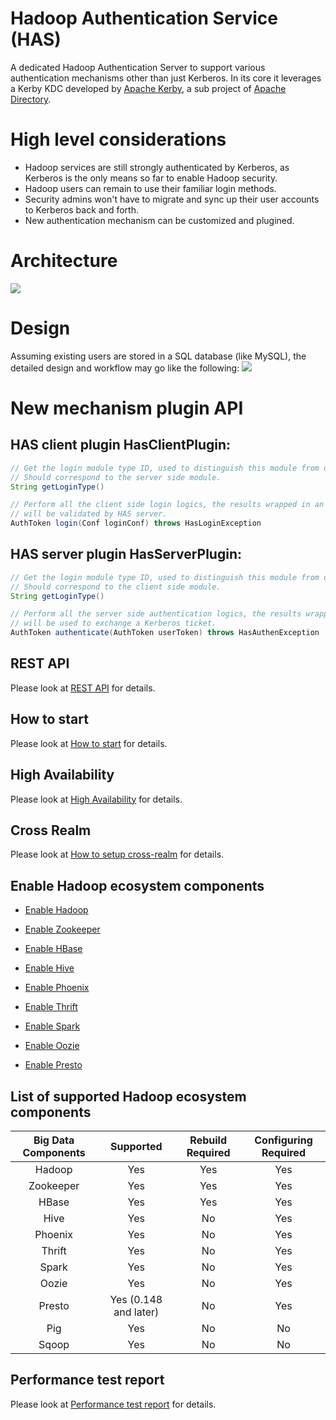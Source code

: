 # Hadoop Authentication Service (HAS)
A dedicated Hadoop Authentication Server to support various authentication mechanisms other than just Kerberos. In its core it leverages a Kerby KDC developed by [Apache Kerby](https://github.com/apache/directory-kerby), a sub project of [Apache Directory](http://directory.apache.org).

# High level considerations
* Hadoop services are still strongly authenticated by Kerberos, as Kerberos is the only means so far to enable Hadoop security.
* Hadoop users can remain to use their familiar login methods.
* Security admins won't have to migrate and sync up their user accounts to Kerberos back and forth.
* New authentication mechanism can be customized and plugined.

# Architecture
![](https://github.com/intel-bigdata/has/blob/release-1.0.0/doc/has-overall.png)

# Design
Assuming existing users are stored in a SQL database (like MySQL), the detailed design and workflow may go like the following:
![](https://github.com/intel-bigdata/has/blob/release-1.0.0/doc/has-design.png)


# New mechanism plugin API

## HAS client plugin HasClientPlugin:

```Java
// Get the login module type ID, used to distinguish this module from others. 
// Should correspond to the server side module.
String getLoginType()

// Perform all the client side login logics, the results wrapped in an AuthToken, 
// will be validated by HAS server.
AuthToken login(Conf loginConf) throws HasLoginException
```

## HAS server plugin HasServerPlugin:

```Java
// Get the login module type ID, used to distinguish this module from others. 
// Should correspond to the client side module.
String getLoginType()

// Perform all the server side authentication logics, the results wrapped in an AuthToken, 
// will be used to exchange a Kerberos ticket.
AuthToken authenticate(AuthToken userToken) throws HasAuthenException
```

## REST API
Please look at [REST API](https://github.com/intel-bigdata/has/blob/release-1.0.0/doc/rest-api.md) for details.

## How to start
Please look at [How to start](https://github.com/intel-bigdata/has/blob/release-1.0.0/doc/has-start.md) for details.

## High Availability
Please look at [High Availability](https://github.com/intel-bigdata/has/blob/release-1.0.0/doc/has-ha.md) for details.

## Cross Realm
Please look at [How to setup cross-realm](https://github.com/intel-bigdata/has/blob/cross-realm/doc/cross-realm.md) for details.

## Enable Hadoop ecosystem components

* [Enable Hadoop](https://github.com/Intel-bigdata/HAS/blob/release-1.0.0/supports/hadoop/README.md)

* [Enable Zookeeper](https://github.com/Intel-bigdata/HAS/blob/release-1.0.0/supports/zookeeper/README.md)

* [Enable HBase](https://github.com/Intel-bigdata/HAS/blob/release-1.0.0/supports/hbase/README.md)

* [Enable Hive](https://github.com/Intel-bigdata/HAS/blob/release-1.0.0/supports/hive/README.md)

* [Enable Phoenix](https://github.com/Intel-bigdata/HAS/blob/release-1.0.0/supports/phoenix/README.md)

* [Enable Thrift](https://github.com/Intel-bigdata/HAS/blob/release-1.0.0/supports/thrift/README.md)

* [Enable Spark](https://github.com/Intel-bigdata/HAS/blob/release-1.0.0/supports/spark/README.md)

* [Enable Oozie](https://github.com/Intel-bigdata/HAS/blob/release-1.0.0/supports/oozie/README.md)

* [Enable Presto](https://github.com/Intel-bigdata/HAS/blob/release-1.0.0/supports/presto/README.md)

## List of supported Hadoop ecosystem components

|   Big Data Components   |           Supported         |   Rebuild Required   |   Configuring Required   |
|:-----------------------:|:---------------------------:|:--------------------:|:------------------------:|
| Hadoop                  | Yes                         | Yes                  | Yes                      |
| Zookeeper               | Yes                         | Yes                  | Yes                      |
| HBase                   | Yes                         | Yes                  | Yes                      |
| Hive                    | Yes                         | No                   | Yes                      |
| Phoenix                 | Yes                         | No                   | Yes                      |
| Thrift                  | Yes                         | No                   | Yes                      |
| Spark                   | Yes                         | No                   | Yes                      |
| Oozie                   | Yes                         | No                   | Yes                      |
| Presto                  | Yes (0.148 and later)       | No                   | Yes                      |
| Pig                     | Yes                         | No                   | No                       |
| Sqoop                   | Yes                         | No                   | No                       |

## Performance test report
Please look at [Performance test report](https://github.com/intel-bigdata/has/blob/release-1.0.0/doc/performance-report.md) for details.
